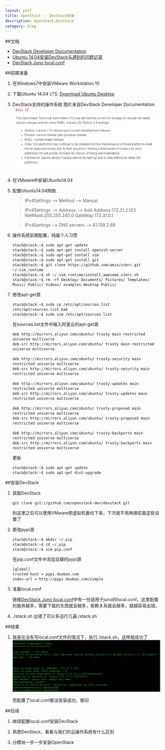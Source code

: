 ```yaml
---
layout: post
title: OpenStack -- DevStack安装
description: OpenStack,DevStack
category: blog
---
```


##文档
* [DevStack Developer Documentation](http://docs.openstack.org/developer/devstack/)
* [Ubuntu 14.04安装DevStack与遇到的问题记录](http://www.cnblogs.com/Security-Darren/p/3937104.html)
* [DevStack Juno local.conf](https://github.com/thefossgeek/devstack_juno_local_conf/blob/master/local.conf)

##前期准备
1. 在Windows7中安装VMware Workstation 10

2. 下载Ubuntu 14.04 LTS, [Download Ubuntu Desktop](http://www.ubuntu.com/download/desktop)

3. DevStack支持的操作系统
    图片来自DevStack Developer Documentation
    ![BaseOS](/images/2015-10-23-DevStack/BaseOS.jpg)

4. 在VMware中安装Ubuntu14.04

5. 配置Ubuntu14.04网络
    
    > IPv4Settings --> Method --> Manual
    
    > IPv4Settings --> Address --> Add Address:172.31.2.123 NetMask:255.255.240.0 GateWay:172.31.0.1

    > IPv4Settings --> DNS servers --> 61.139.2.69

6. 操作系统前期配置，纯属个人习惯
    
    ```
    stack@stack:~$ sudo apt-get update
    stack@stack:~$ sudo apt-get install openssh-server
    stack@stack:~$ sudo apt-get install vim
    stack@stack:~$ sudo apt-get install git
    stack@stack:~$ git clone https://github.com/amix/vimrc.git ~/.vim_runtime
    stack@stack:~$ sh ~/.vim_runtime/install_awesome_vimrc.sh
    stack@stack:~$ rm -rf Desktop/ Documents/ Pictures/ Templates/ Music/ Public/ Videos/ examples.desktop Public/
    ```

7. 修改apt-get源

    ```
    stack@stack:~$ sudo cp /etc/apt/sources.list /etc/apt/sources.list.bak
    stack@stack:~$ sudo vim /etc/apt/sources.list
    ```

    在sources.list文件中输入阿里云的apt-get源

    ```
    deb http://mirrors.aliyun.com/ubuntu/ trusty main restricted universe multiverse
    deb-src http://mirrors.aliyun.com/ubuntu/ trusty main restricted universe multiverse

    deb http://mirrors.aliyun.com/ubuntu/ trusty-security main restricted universe multiverse
    deb-src http://mirrors.aliyun.com/ubuntu/ trusty-security main restricted universe multiverse
    
    deb http://mirrors.aliyun.com/ubuntu/ trusty-updates main restricted universe multiverse
    deb-src http://mirrors.aliyun.com/ubuntu/ trusty-updates main restricted universe multiverse
    
    deb http://mirrors.aliyun.com/ubuntu/ trusty-proposed main restricted universe multiverse
    deb-src http://mirrors.aliyun.com/ubuntu/ trusty-proposed main restricted universe multiverse
    
    deb http://mirrors.aliyun.com/ubuntu/ trusty-backports main restricted universe multiverse
    deb-src http://mirrors.aliyun.com/ubuntu/ trusty-backports main restricted universe multiverse
    ```

    更新

    ```
    stack@stack:~$ sudo apt-get update
    stack@stack:~$ sudo apt-get dist-upgrade
    ```

##安装DevStack
1. 获取DevStack

    ```
    git clone git://github.com/openstack-dev/devstack.git
    ```

    到这里之后可以使用VMware把虚拟机备份下来，下次就不用再做前面这些设置了

2. 更改pypi源

    ```
    stack@stack:~$ mkdir ~/.pip
    stack@stack:~$ cd ~/.pip
    stack@stack:~$ vim pip.conf
    ```

    在pip.conf文件中添加豆瓣的pypi源

    ```
    [global]
    trusted-host = pypi.douban.com
    index-url = http://pypi.douban.com/simple
    ```

3. 准备local.conf

    链接[DevStack Juno local.conf](https://github.com/thefossgeek/devstack_juno_local_conf/blob/master/local.conf)中有一份适用于juno的local.conf，这里配置的服务越多，需要下载的东西就会越多，依赖关系就会越多，就越容易出错。

4. ./stack.sh
    出错了可以多运行几遍./stack.sh

##结果
1. 我是在没有写local.conf文件的情况下，执行./stack.sh，这样就成功了
    ![Success](/images/2015-10-23-DevStack/Success.jpg)

    而配置了local.conf都没安装成功，郁闷

##后续
1. 继续配置local.conf安装DevStack

2. 熟悉DevStack，看看与我们的云操作系统有什么区别

3. 分模块一步一步安装OpenStack
